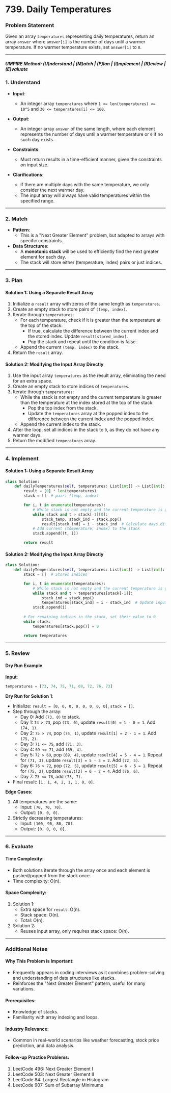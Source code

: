 
# 739. Daily Temperatures

### Problem Statement
Given an array `temperatures` representing daily temperatures, return an array `answer` where `answer[i]` is the number of days until a warmer temperature. If no warmer temperature exists, set `answer[i]` to `0`.

---

##### UMPIRE Method: (U)nderstand | (M)atch | (P)lan | (I)mplement | (R)eview | (E)valuate

### 1. Understand
- **Input**:
  - An integer array `temperatures` where `1 <= len(temperatures) <= 10^5` and `30 <= temperatures[i] <= 100`.
- **Output**:
  - An integer array `answer` of the same length, where each element represents the number of days until a warmer temperature or `0` if no such day exists.
- **Constraints**:
  - Must return results in a time-efficient manner, given the constraints on input size.

- **Clarifications**:
  - If there are multiple days with the same temperature, we only consider the next warmer day.
  - The input array will always have valid temperatures within the specified range.

---

### 2. Match
- **Pattern**:
  - This is a "Next Greater Element" problem, but adapted to arrays with specific constraints.
- **Data Structures**:
  - A **monotonic stack** will be used to efficiently find the next greater element for each day.
  - The stack will store either (temperature, index) pairs or just indices.

---

### 3. Plan
#### **Solution 1: Using a Separate Result Array**
1. Initialize a `result` array with zeros of the same length as `temperatures`.
2. Create an empty stack to store pairs of `(temp, index)`.
3. Iterate through `temperatures`:
   - For each temperature, check if it is greater than the temperature at the top of the stack:
     - If true, calculate the difference between the current index and the stored index. Update `result[stored_index]`.
     - Pop the stack and repeat until the condition is false.
   - Append the current `(temp, index)` to the stack.
4. Return the `result` array.

#### **Solution 2: Modifying the Input Array Directly**
1. Use the input array `temperatures` as the result array, eliminating the need for an extra space.
2. Create an empty stack to store indices of `temperatures`.
3. Iterate through `temperatures`:
   - While the stack is not empty and the current temperature is greater than the temperature at the index stored at the top of the stack:
     - Pop the top index from the stack.
     - Update the `temperatures` array at the popped index to the difference between the current index and the popped index.
   - Append the current index to the stack.
4. After the loop, set all indices in the stack to `0`, as they do not have any warmer days.
5. Return the modified `temperatures` array.

---

### 4. Implement

#### **Solution 1: Using a Separate Result Array**
```python
class Solution:
    def dailyTemperatures(self, temperatures: List[int]) -> List[int]:
        result = [0] * len(temperatures)
        stack = []  # pair: (temp, index)

        for i, t in enumerate(temperatures):
            # While stack is not empty and the current temperature is greater than the top stack temperature
            while stack and t > stack[-1][0]:
                stack_temp, stack_ind = stack.pop()
                result[stack_ind] = i - stack_ind  # Calculate days difference
            # Add current (temperature, index) to the stack
            stack.append((t, i))

        return result
```

#### **Solution 2: Modifying the Input Array Directly**
```python
class Solution:
    def dailyTemperatures(self, temperatures: List[int]) -> List[int]:
        stack = []  # Stores indices

        for i, t in enumerate(temperatures):
            # While stack is not empty and the current temperature is greater than the temperature at top index
            while stack and t > temperatures[stack[-1]]:
                stack_ind = stack.pop()
                temperatures[stack_ind] = i - stack_ind  # Update input array directly
            stack.append(i)
        
        # For remaining indices in the stack, set their value to 0
        while stack:
            temperatures[stack.pop()] = 0

        return temperatures
```

---

### 5. Review
#### **Dry Run Example**
**Input**:
```python
temperatures = [73, 74, 75, 71, 69, 72, 76, 73]
```

**Dry Run for Solution 1**:
- Initialize: `result = [0, 0, 0, 0, 0, 0, 0, 0]`, `stack = []`.
- Step through the array:
  - Day 0: Add `(73, 0)` to stack.
  - Day 1: `74 > 73`, pop `(73, 0)`, update `result[0] = 1 - 0 = 1`. Add `(74, 1)`.
  - Day 2: `75 > 74`, pop `(74, 1)`, update `result[1] = 2 - 1 = 1`. Add `(75, 2)`.
  - Day 3: `71 <= 75`, add `(71, 3)`.
  - Day 4: `69 <= 71`, add `(69, 4)`.
  - Day 5: `72 > 69`, pop `(69, 4)`, update `result[4] = 5 - 4 = 1`. Repeat for `(71, 3)`, update `result[3] = 5 - 3 = 2`. Add `(72, 5)`.
  - Day 6: `76 > 72`, pop `(72, 5)`, update `result[5] = 6 - 5 = 1`. Repeat for `(75, 2)`, update `result[2] = 6 - 2 = 4`. Add `(76, 6)`.
  - Day 7: `73 <= 76`, add `(73, 7)`.
- Final result: `[1, 1, 4, 2, 1, 1, 0, 0]`.

**Edge Cases**:
1. All temperatures are the same:
   - Input: `[70, 70, 70]`.
   - Output: `[0, 0, 0]`.
2. Strictly decreasing temperatures:
   - Input: `[100, 90, 80, 70]`.
   - Output: `[0, 0, 0, 0]`.

---

### 6. Evaluate
#### **Time Complexity**:
- Both solutions iterate through the array once and each element is pushed/popped from the stack once.
- Time complexity: O(n).

#### **Space Complexity**:
1. Solution 1:
   - Extra space for `result`: O(n).
   - Stack space: O(n).
   - Total: O(n).
2. Solution 2:
   - Reuses input array, only requires stack space: O(n).

---

### Additional Notes
#### **Why This Problem is Important**:
- Frequently appears in coding interviews as it combines problem-solving and understanding of data structures like stacks.
- Reinforces the "Next Greater Element" pattern, useful for many variations.

#### **Prerequisites**:
- Knowledge of stacks.
- Familiarity with array indexing and loops.

#### **Industry Relevance**:
- Common in real-world scenarios like weather forecasting, stock price prediction, and data analysis.

#### **Follow-up Practice Problems**:
1. LeetCode 496: Next Greater Element I
2. LeetCode 503: Next Greater Element II
3. LeetCode 84: Largest Rectangle in Histogram
4. LeetCode 907: Sum of Subarray Minimums
``` 
